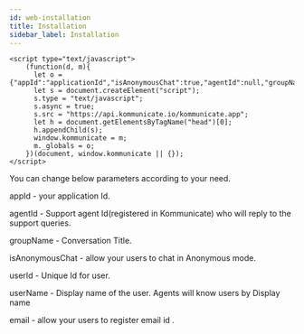```yaml
---
id: web-installation
title: Installation
sidebar_label: Installation
---
```


```
<script type="text/javascript">
    (function(d, m){
      let o = {"appId":"applicationId","isAnonymousChat":true,"agentId":null,"groupName":null,"email":""};
      let s = document.createElement("script");
      s.type = "text/javascript";
      s.async = true;
      s.src = "https://api.kommunicate.io/kommunicate.app";
      let h = document.getElementsByTagName("head")[0];
      h.appendChild(s);
      window.kommunicate = m;
      m._globals = o;
    })(document, window.kommunicate || {});
</script>

```
You can change below parameters according to your need.

appId - your application Id. 

agentId - Support agent Id(registered in Kommunicate) who will reply to the support queries.

groupName - Conversation Title.

isAnonymousChat - allow your users to chat in Anonymous mode.

userId - Unique Id for user.

userName - Display name of the user. Agents will know users by Display name

email - allow your users to register email id .
